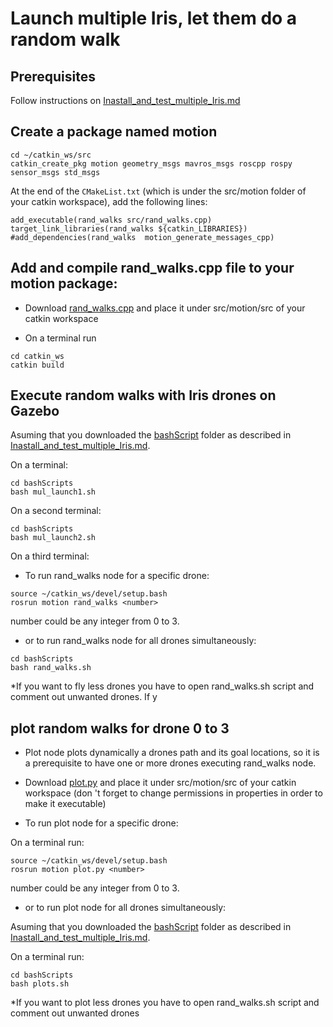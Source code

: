 # Launch multiple Iris, let them do  a random walk

## Prerequisites
Follow instructions on [Inastall_and_test_multiple_Iris.md](https://github.com/dimitra-savvani/ROS_multiple_iris/blob/main/Instructions/Inastall_and_test_multiple_Iris.md)

## Create a package named motion
```
cd ~/catkin_ws/src
catkin_create_pkg motion geometry_msgs mavros_msgs roscpp rospy sensor_msgs std_msgs
```
At the end of the `CMakeList.txt` (which is under the src/motion folder of your catkin workspace), add the following lines:

```
add_executable(rand_walks src/rand_walks.cpp)
target_link_libraries(rand_walks ${catkin_LIBRARIES})
#add_dependencies(rand_walks  motion_generate_messages_cpp)
```

## Add and compile rand_walks.cpp file to your motion package:

* Download [rand_walks.cpp](https://github.com/dimitra-savvani/ROS_multiple_iris/blob/main/motion/rand_walks.cpp) and place it under src/motion/src of your catkin workspace

* On  a terminal run
```
cd catkin_ws
catkin build
```

## Execute random walks with Iris drones on Gazebo

Asuming that you downloaded the [bashScript](https://github.com/dimitra-savvani/ROS_multiple_iris/tree/main/bashScripts) folder as described in [Inastall_and_test_multiple_Iris.md](https://github.com/dimitra-savvani/ROS_multiple_iris/blob/main/Instructions/Inastall_and_test_multiple_Iris.md).


On a terminal:

```
cd bashScripts
bash mul_launch1.sh
```

On a second terminal:

```
cd bashScripts
bash mul_launch2.sh
```

On a third terminal:

* To run rand_walks node for a specific drone:

```
source ~/catkin_ws/devel/setup.bash
rosrun motion rand_walks <number>
```
number could be any integer from 0 to 3.

* or to run rand_walks node for all drones simultaneously: 
```
cd bashScripts
bash rand_walks.sh
```
*If you want to fly less drones you have to open rand_walks.sh script and comment out unwanted drones.
If y

## plot random walks for drone 0 to 3

* Plot node plots dynamically a drones path and its goal locations, so it is a prerequisite to have one or more drones executing rand_walks node. 

* Download [plot.py](https://github.com/dimitra-savvani/ROS_multiple_iris/blob/main/motion/plot.py) and place it under src/motion/src of your catkin workspace
(don 't forget to change permissions in properties in order to make it executable)

* To run plot node for a specific drone:

On a terminal run: 
```
source ~/catkin_ws/devel/setup.bash
rosrun motion plot.py <number>
```
number could be any integer from 0 to 3.

* or to run plot node for all drones simultaneously:

Asuming that you downloaded the [bashScript](https://github.com/dimitra-savvani/ROS_multiple_iris/tree/main/bashScripts) folder as described in [Inastall_and_test_multiple_Iris.md](https://github.com/dimitra-savvani/ROS_multiple_iris/blob/main/Instructions/Inastall_and_test_multiple_Iris.md).

On a terminal run: 
```
cd bashScripts
bash plots.sh
```
*If you want to plot less drones you have to open rand_walks.sh script and comment out unwanted drones
